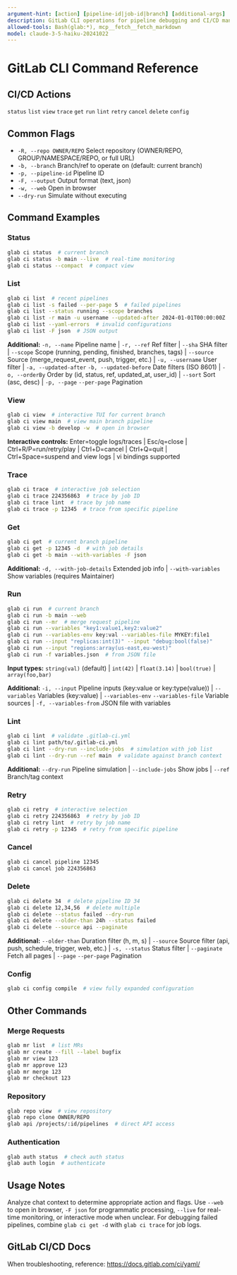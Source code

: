 ```yaml
---
argument-hint: [action] [pipeline-id|job-id|branch] [additional-args]
description: GitLab CLI operations for pipeline debugging and CI/CD management
allowed-tools: Bash(glab:*), mcp__fetch__fetch_markdown
model: claude-3-5-haiku-20241022
---
```


# GitLab CLI Command Reference

## CI/CD Actions

`status` `list` `view` `trace` `get` `run` `lint` `retry` `cancel` `delete` `config`

## Common Flags

- `-R, --repo OWNER/REPO` Select repository (OWNER/REPO, GROUP/NAMESPACE/REPO, or full URL)
- `-b, --branch` Branch/ref to operate on (default: current branch)
- `-p, --pipeline-id` Pipeline ID
- `-F, --output` Output format (text, json)
- `-w, --web` Open in browser
- `--dry-run` Simulate without executing

## Command Examples

### Status

```bash
glab ci status  # current branch
glab ci status -b main --live  # real-time monitoring
glab ci status --compact  # compact view
```

### List

```bash
glab ci list  # recent pipelines
glab ci list -s failed --per-page 5  # failed pipelines
glab ci list --status running --scope branches
glab ci list -r main -u username --updated-after 2024-01-01T00:00:00Z
glab ci list --yaml-errors  # invalid configurations
glab ci list -F json  # JSON output
```

**Additional:** `-n, --name` Pipeline name | `-r, --ref` Ref filter | `--sha` SHA filter | `--scope` Scope (running, pending, finished, branches, tags) | `--source` Source (merge_request_event, push, trigger, etc.) | `-u, --username` User filter | `-a, --updated-after` `-b, --updated-before` Date filters (ISO 8601) | `-o, --orderBy` Order by (id, status, ref, updated_at, user_id) | `--sort` Sort (asc, desc) | `-p, --page` `--per-page` Pagination

### View

```bash
glab ci view  # interactive TUI for current branch
glab ci view main  # view main branch pipeline
glab ci view -b develop -w  # open in browser
```

**Interactive controls:** Enter=toggle logs/traces | Esc/q=close | Ctrl+R/P=run/retry/play | Ctrl+D=cancel | Ctrl+Q=quit | Ctrl+Space=suspend and view logs | vi bindings supported

### Trace

```bash
glab ci trace  # interactive job selection
glab ci trace 224356863  # trace by job ID
glab ci trace lint  # trace by job name
glab ci trace -p 12345  # trace from specific pipeline
```

### Get

```bash
glab ci get  # current branch pipeline
glab ci get -p 12345 -d  # with job details
glab ci get -b main --with-variables -F json
```

**Additional:** `-d, --with-job-details` Extended job info | `--with-variables` Show variables (requires Maintainer)

### Run

```bash
glab ci run  # current branch
glab ci run -b main --web
glab ci run --mr  # merge request pipeline
glab ci run --variables "key1:value1,key2:value2"
glab ci run --variables-env key:val --variables-file MYKEY:file1
glab ci run --input "replicas:int(3)" --input "debug:bool(false)"
glab ci run --input "regions:array(us-east,eu-west)"
glab ci run -f variables.json  # from JSON file
```

**Input types:** `string(val)` (default) | `int(42)` | `float(3.14)` | `bool(true)` | `array(foo,bar)`

**Additional:** `-i, --input` Pipeline inputs (key:value or key:type(value)) | `--variables` Variables (key:value) | `--variables-env` `--variables-file` Variable sources | `-f, --variables-from` JSON file with variables

### Lint

```bash
glab ci lint  # validate .gitlab-ci.yml
glab ci lint path/to/.gitlab-ci.yml
glab ci lint --dry-run --include-jobs  # simulation with job list
glab ci lint --dry-run --ref main  # validate against branch context
```

**Additional:** `--dry-run` Pipeline simulation | `--include-jobs` Show jobs | `--ref` Branch/tag context

### Retry

```bash
glab ci retry  # interactive selection
glab ci retry 224356863  # retry by job ID
glab ci retry lint  # retry by job name
glab ci retry -p 12345  # retry from specific pipeline
```

### Cancel

```bash
glab ci cancel pipeline 12345
glab ci cancel job 224356863
```

### Delete

```bash
glab ci delete 34  # delete pipeline ID 34
glab ci delete 12,34,56  # delete multiple
glab ci delete --status failed --dry-run
glab ci delete --older-than 24h --status failed
glab ci delete --source api --paginate
```

**Additional:** `--older-than` Duration filter (h, m, s) | `--source` Source filter (api, push, schedule, trigger, web, etc.) | `-s, --status` Status filter | `--paginate` Fetch all pages | `--page` `--per-page` Pagination

### Config

```bash
glab ci config compile  # view fully expanded configuration
```

## Other Commands

### Merge Requests

```bash
glab mr list  # list MRs
glab mr create --fill --label bugfix
glab mr view 123
glab mr approve 123
glab mr merge 123
glab mr checkout 123
```

### Repository

```bash
glab repo view  # view repository
glab repo clone OWNER/REPO
glab api /projects/:id/pipelines  # direct API access
```

### Authentication

```bash
glab auth status  # check auth status
glab auth login  # authenticate
```

## Usage Notes

Analyze chat context to determine appropriate action and flags. Use `--web` to open in browser, `-F json` for programmatic processing, `--live` for real-time monitoring, or interactive mode when unclear. For debugging failed pipelines, combine `glab ci get -d` with `glab ci trace` for job logs.

## GitLab CI/CD Docs

When troubleshooting, reference: https://docs.gitlab.com/ci/yaml/
